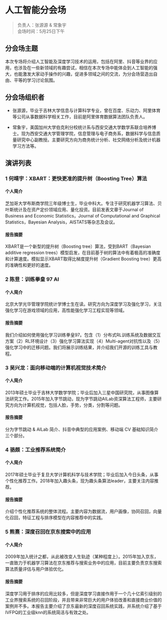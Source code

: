 # 人工智能分会场

> 负责人：张源源 & 常象宇  
会场时间：5月25日下午  

## 分会场主题

本次专场将介绍人工智能及深度学习技术的运用，包括在阿里、抖音等业界的应用，也涉及在一些新领域的有趣尝试，相信在本次专场中能体会到人工智能的强大，也能激发大家动手操作的兴趣，促进多领域之间的交流，为分会场营造出自由、平等的学习讨论氛围。

## 分会场组织者

- 张源源，毕业于吉林大学信息与计算科学专业，曾在百度、乐动力、阿里体育等公司从事数据科学相关工作，目前是阿里体育数据算法团队负责人。

- 常象宇，美国加州大学伯克利分校统计系与西安交通大学数学系联合培养博士。现为西安交通大学管理学院，信息管理与电子商务系，数据科学与信息质量研究中心副教授。主要研究方向为商务统计分析、社交网络分析及统计机器学习方法等。

## 演讲列表

### 1 何靖宇：XBART：更快更准的提升树（Boosting Tree）算法

#### 个人简介

芝加哥大学布斯商学院三年级博士生，毕业中科大。专注于研究机器学习算法、贝叶斯统计及在资产定价领域应用、量化投资。目前发表文章于Journal of Business and Economic Statistics，Journal of Computational and Graphical Statistics，Bayesian Analysis，AISTATS等杂志及会议。

#### 报告摘要

XBART是一个新型的提升树（Boosting tree）算法，受到BART（Bayesian additive regression trees）模型启发，在目前基于树的算法中有着极高的准确度和计算速度。模拟显示XBART取得比梯度提升树（Gradient Boosting tree）更高的准确性和更好的速度。

### 2 陈昱：训练拳皇 97 AI

#### 个人简介

北京大学光华管理学院统计学博士生在读。研究方向为深度学习及强化学习，关注强化学习在游戏领域的应用，高性能强化学习工程实现等领域。

#### 报告摘要

我们介绍如何使用强化学习训练拳皇97。包含（1）分布式RL训练系统及数据交互方案（2）RL环境设计（3）强化学习算法实现（4）Multi-agent对抗性以及（5）强化学习中的迁移问题。我们将展示训练结果，并介绍我们开源的训练工具与教程。

### 3 吴兴龙：面向移动端的计算机视觉技术简介

#### 个人简介

2013年硕士毕业于吉林大学数学学院；毕业后加入三星中国研究院，从事图像算法研究工作。2015年加入字节跳动，现为字节跳动AILab资深算法工程师，主要研究方向为计算机视觉，包括人脸，手势，分类，分割等问题。

#### 报告摘要

分为字节跳动 & AILab 简介、抖音中典型的应用案例、移动端 CV 基础知识简介三个部分。

### 4 骆颇：工业推荐系统简介

#### 个人简介

2017年硕士毕业于复旦大学计算机科学与技术学院；毕业后加入今日头条，从事个性化推荐工作。2018年加入趣头条，现为趣头条算法leader，主要关注内容推荐。

#### 报告摘要

介绍个性化推荐系统的整体流程。主要内容为数据流，用户画像，协同召回，向量化召回，特征工程与排序模型在内容推荐中的实践。

### 5 熊熹：深度召回在京东搜索中的应用

#### 个人简介

2009年加入统计之都，从此被改变人生轨迹（某种程度上）。2015年加入京东，一直致力于机器学习算法在京东推荐与搜索业务中的应用，目前主要负责京东搜索算法质量评估与用户体验优化。

#### 报告摘要

深度学习用于排序的应用比较多，但是深度学习直接作用于一个几十亿索引级别的工业界搜索系统的召回阶段，并且带来非常巨大的用户体验改善和直接商业价值的案例并不多。本报告主要介绍了京东最新的深度召回系统实践，并系统介绍了基于IVFPQ的工业级knn的系统简洁与有效之处。


